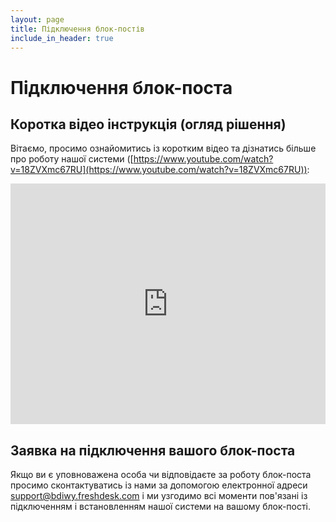 ```yaml
---
layout: page
title: Підключення блок-постів
include_in_header: true
---
```


# Підключення блок-поста

## Коротка відео інструкція (огляд рішення)

Вітаємо, просимо ознайомитись із коротким відео та дізнатись більше про роботу нашої системи ([https://www.youtube.com/watch?v=18ZVXmc67RU](https://www.youtube.com/watch?v=18ZVXmc67RU)):
<iframe width="100%" height="385" src="https://www.youtube.com/embed/18ZVXmc67RU" title="YouTube video player" frameborder="0" allow="accelerometer; autoplay; clipboard-write; encrypted-media; gyroscope; picture-in-picture" allowfullscreen></iframe>

## Заявка на підключення вашого блок-поста

Якщо ви є уповноважена особа чи відповідаєте за роботу блок-поста просимо сконтактуватись із нами за допомогою електронної адреси [support@bdiwy.freshdesk.com](mailto:support@bdiwy.freshdesk.com) і ми узгодимо всі моменти пов'язані із підключенням і встановленням нашої системи на вашому блок-пості.
